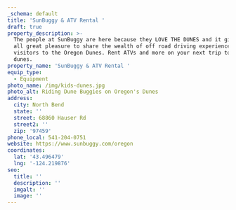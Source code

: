 ```yaml
---
_schema: default
title: 'SunBuggy & ATV Rental '
draft: true
property_description: >-
  The people at SunBuggy are here because they LOVE THE DUNES and it gives us
  all great pleasure to share the wealth of off road driving experience with
  visitors to the Oregon Dunes. Rent ATVs and more on your next trip to the
  dunes. 
property_name: 'SunBuggy & ATV Rental '
equip_type:
  - Equipment
photo_name: /img/kids-dunes.jpg
photo_alt: Riding Dune Buggies on Oregon's Dunes
address:
  city: North Bend
  state: ''
  street: 68860 Hauser Rd
  street2: ''
  zip: '97459'
phone_local: 541-204-0751
website: https://www.sunbuggy.com/oregon
coordinates:
  lat: '43.496479'
  lng: '-124.219876'
seo:
  title: ''
  description: ''
  imgalt: ''
  image: ''
---
```

